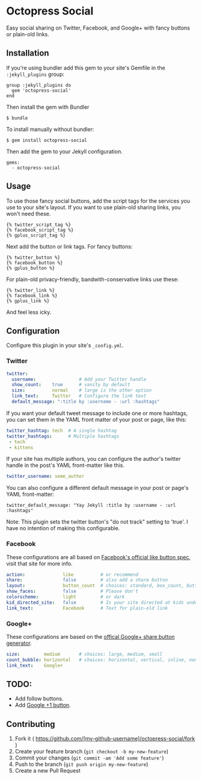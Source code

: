 # Octopress Social

Easy social sharing on Twitter, Facebook, and Google+ with fancy buttons or plain-old links.

## Installation

If you're using bundler add this gem to your site's Gemfile in the `:jekyll_plugins` group:

    group :jekyll_plugins do
      gem 'octopress-social'
    end

Then install the gem with Bundler

    $ bundle

To install manually without bundler:

    $ gem install octopress-social

Then add the gem to your Jekyll configuration.

    gems:
      - octopress-social

## Usage

To use those fancy social buttons, add the script tags for the services
you use to your site's layout. If you want to use plain-old sharing links, you won't need these.

```
{% twitter_script_tag %}
{% facebook_script_tag %}
{% gplus_script_tag %}
```

Next add the button or link tags. For fancy buttons:

```
{% twitter_button %}
{% facebook_button %}
{% gplus_button %}
```


For plain-old privacy-friendly, bandwith-conservative links use these:

```
{% twitter_link %}
{% facebook_link %}
{% gplus_link %}
```

And feel less icky.

## Configuration

Configure this plugin in your site's `_config.yml`.

### Twitter

```yaml
twitter:
  username:                # Add your Twitter handle
  show_count:    true      # vanity by default
  size:          normal    # large is the other option
  link_text:     Twitter   # Configure the link text
  default_message: ":title by :username - :url :hashtags"
```

If you want your default tweet message to include one or more hashtags, you can set
them in the YAML front matter of your post or page, like this:

```yaml
twitter_hashtag: tech  # A single hashtag
twitter_hashtags:      # Multiple hashtags
 - tech
 - kittens
```

If your site has multiple authors, you can configure the author's twitter handle in
the post's YAML front-matter like this.

```yaml
twitter_username: some_author
```

You can also configure a different default message in your post or page's YAML
front-matter:

```
twitter_default_message: "Yay Jekyll :title by :username - :url :hashtags"
```

Note: This plugin sets the twitter button's "do not track" setting to 'true'. I have
no intention of making this configurable.


### Facebook

These configurations are all based on [Facebook's official like button spec](https://developers.facebook.com/docs/plugins/like-button), visit that site for more info.

```yaml
action:              like          # or recommend
share:               false         # also add a share button
layout:              button_count  # choices: standard, box_count, button_count, button
show_faces:          false         # Please don't
colorscheme:         light         # or dark
kid_directed_site:   false         # Is your site directed at kids under 13?
link_text:           Facebook      # Text for plain-old link
```

### Google+

These configurations are based on the [offical Google+ share button generator](https://developers.google.com/+/web/share/).

```yaml
size:         medium       # choices: large, medium, small
count_bubble: horizontal   # choices: horizontal, vertical, inline, none
link_text:    Google+
```

## TODO:

- Add follow buttons.
- Add [Google +1 button](https://developers.google.com/+/web/+1button/).

## Contributing

1. Fork it ( https://github.com/[my-github-username]/octopress-social/fork )
2. Create your feature branch (`git checkout -b my-new-feature`)
3. Commit your changes (`git commit -am 'Add some feature'`)
4. Push to the branch (`git push origin my-new-feature`)
5. Create a new Pull Request
